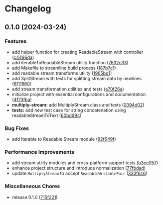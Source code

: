 # Changelog

## 0.1.0 (2024-03-24)


### Features

* add helper function for creating ReadableStream with controller ([c4496da](https://github.com/JonDotsoy/streamable-tools/commit/c4496dad2eb464f5b1ba0cf9ea5973b93fd02f4b))
* add iterableToReadableStream utility function ([7632c33](https://github.com/JonDotsoy/streamable-tools/commit/7632c338e6df79374512c3b40a3a2762e17cb804))
* add Makefile to streamline build process ([187b7c1](https://github.com/JonDotsoy/streamable-tools/commit/187b7c1bcf567d1852847c3b38a0a86e3400cace))
* add readable stream transforms utility ([1965bd1](https://github.com/JonDotsoy/streamable-tools/commit/1965bd144c88708d4bd70958f31fee20abc569a3))
* add SplitStream with tests for splitting stream data by newlines ([6f11660](https://github.com/JonDotsoy/streamable-tools/commit/6f11660c704b73bcff5be7703b1c096517200c4b))
* add stream transformation utilities and tests ([a70f26a](https://github.com/JonDotsoy/streamable-tools/commit/a70f26a7a966b77e22a4d418df88aae680a4c482))
* initialize project with essential configurations and documentation ([4173fba](https://github.com/JonDotsoy/streamable-tools/commit/4173fba9c150e838b4f221da2b7dcf17abdf630f))
* **multiply-stream:** add MultiplyStream class and tests ([0094d02](https://github.com/JonDotsoy/streamable-tools/commit/0094d02bd2cdf56473b5fd974960ba1b55e21afa))
* **tests:** add new test case for string concatenation using readableStreamToText ([60bd694](https://github.com/JonDotsoy/streamable-tools/commit/60bd6943f0cf8bb0735153d5d75529376711e4e6))


### Bug Fixes

* add Iterable to Readable Stream module ([82f649f](https://github.com/JonDotsoy/streamable-tools/commit/82f649fed0c04ffbaa8ba59785d6b0079db4834b))


### Performance Improvements

* add stream utility modules and cross-platform support tests ([b3ee057](https://github.com/JonDotsoy/streamable-tools/commit/b3ee0575fe10b9ff4358c14d535ce3bf1ac8ba0a))
* enhance project structure and introduce normalization ([77fbdad](https://github.com/JonDotsoy/streamable-tools/commit/77fbdad04f01a7b735c0c00f73036e85ef5d81c3))
* update `MultiplyStream` to accept `ReadableWritablePair` ([333f6c6](https://github.com/JonDotsoy/streamable-tools/commit/333f6c630212784f850c411bef30b79c5d9e757e))


### Miscellaneous Chores

* release 0.1.0 ([715f221](https://github.com/JonDotsoy/streamable-tools/commit/715f22105ec8a2215fa4588495ca663df28e9cb8))
